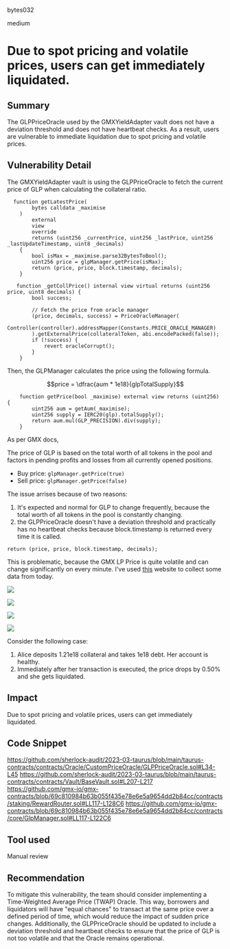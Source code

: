 bytes032

medium

# Due to spot pricing and volatile prices, users can get immediately liquidated.

## Summary

The GLPPriceOracle used by the GMXYieldAdapter vault does not have a deviation threshold and does not have heartbeat checks. As a result, users are vulnerable to immediate liquidation due to spot pricing and volatile prices.

## Vulnerability Detail

The GMXYieldAdapter vault is using the GLPPriceOracle to fetch the current price of GLP when calculating the collateral ratio.

```solidity
  function getLatestPrice(
        bytes calldata _maximise
    )
        external
        view
        override
        returns (uint256 _currentPrice, uint256 _lastPrice, uint256 _lastUpdateTimestamp, uint8 _decimals)
    {
        bool isMax = _maximise.parse32BytesToBool();
        uint256 price = glpManager.getPrice(isMax);
        return (price, price, block.timestamp, decimals);
    }
```

```solidity
   function _getCollPrice() internal view virtual returns (uint256 price, uint8 decimals) {
        bool success;

        // Fetch the price from oracle manager
        (price, decimals, success) = PriceOracleManager(
            Controller(controller).addressMapper(Constants.PRICE_ORACLE_MANAGER)
        ).getExternalPrice(collateralToken, abi.encodePacked(false));
        if (!success) {
            revert oracleCorrupt();
        }
    }
```


Then, the GLPManager calculates the price using the following formula.

$$price = \dfrac{aum * 1e18}{glpTotalSupply}$$

```solidity
    function getPrice(bool _maximise) external view returns (uint256) {
        uint256 aum = getAum(_maximise);
        uint256 supply = IERC20(glp).totalSupply();
        return aum.mul(GLP_PRECISION).div(supply);
    }
```

As per GMX docs,

The price of GLP is based on the total worth of all tokens in the pool and factors in pending profits and losses from all currently opened positions.
-   Buy price: `glpManager.getPrice(true)`
-   Sell price: `glpManager.getPrice(false)`

The issue arrises because of two reasons:
1. It's expected and normal for GLP to change frequently, because the total worth of all tokens in the pool is constantly changing.
2. the GLPPriceOracle doesn't have a deviation threshold and practically has no heartbeat checks because block.timestamp is returned every time it is called.

```solidity
return (price, price, block.timestamp, decimals);
```

This is problematic, because the GMX LP Price is quite volatile and can change significantly on every minute. I've used [this](https://app.zerion.io/tokens/91fd93c4-8187-4afb-9e51-b6b1c781ac5a) website to collect some data from today.

![](https://i.imgur.com/ktUx6iA.png)

![](https://i.imgur.com/AB3aKVD.png)



![](https://i.imgur.com/aCK4qx3.png)

![](https://i.imgur.com/qSF2YPM.png)



Consider the following case:
1. Alice deposits 1.21e18 collateral and takes 1e18 debt. Her account is healthy.
2. Immediately after her transaction is executed, the price drops by 0.50% and she gets liquidated.


## Impact

Due to spot pricing and volatile prices, users can get immediately liquidated.


## Code Snippet

https://github.com/sherlock-audit/2023-03-taurus/blob/main/taurus-contracts/contracts/Oracle/CustomPriceOracle/GLPPriceOracle.sol#L34-L45
https://github.com/sherlock-audit/2023-03-taurus/blob/main/taurus-contracts/contracts/Vault/BaseVault.sol#L207-L217
https://github.com/gmx-io/gmx-contracts/blob/69c810984b63b055f435e78e6e5a9654dd2b84cc/contracts/staking/RewardRouter.sol#LL117-L128C6
https://github.com/gmx-io/gmx-contracts/blob/69c810984b63b055f435e78e6e5a9654dd2b84cc/contracts/core/GlpManager.sol#LL117-L122C6

## Tool used
Manual review

## Recommendation
To mitigate this vulnerability, the team should consider implementing a Time-Weighted Average Price (TWAP) Oracle. This way, borrowers and liquidators will have "equal chances" to transact at the same price over a defined period of time, which would reduce the impact of sudden price changes. Additionally, the GLPPriceOracle should be updated to include a deviation threshold and heartbeat checks to ensure that the price of GLP is not too volatile and that the Oracle remains operational.